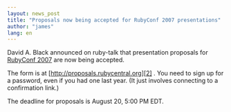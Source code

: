 ```yaml
---
layout: news_post
title: "Proposals now being accepted for RubyConf 2007 presentations"
author: "james"
lang: en
---
```


David A. Black announced on ruby-talk that presentation proposals for
[RubyConf 2007][1] are now being accepted.

The form is at [http://proposals.rubycentral.org][2] . You need to sign
up for a password, even if you had one last year. (It just involves
connecting to a confirmation link.)

The deadline for proposals is August 20, 5:00 PM EDT.



[1]: http://rubyconf.org/
[2]: http://proposals.rubycentral.org

